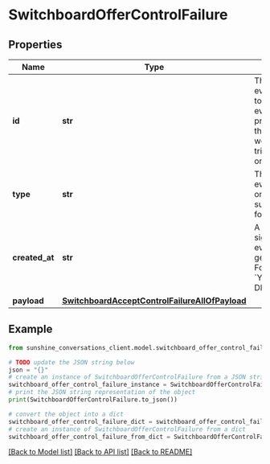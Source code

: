 # SwitchboardOfferControlFailure


## Properties

Name | Type | Description | Notes
------------ | ------------- | ------------- | -------------
**id** | **str** | The unique ID of the event. May be used to ensure that an event is not processed twice in the case of a webhook that is re-tried due to an error or timeout. | [optional] 
**type** | **str** | The type of the event. Will match one of the subscribed triggers for your [webhook](#operation/CreateWebhook). | [optional] 
**created_at** | **str** | A timestamp signifying when the event was generated. Formatted as &#x60;YYYY-MM-DDThh:mm:ss.SSSZ&#x60;. | [optional] 
**payload** | [**SwitchboardAcceptControlFailureAllOfPayload**](SwitchboardAcceptControlFailureAllOfPayload.md) |  | [optional] 

## Example

```python
from sunshine_conversations_client.model.switchboard_offer_control_failure import SwitchboardOfferControlFailure

# TODO update the JSON string below
json = "{}"
# create an instance of SwitchboardOfferControlFailure from a JSON string
switchboard_offer_control_failure_instance = SwitchboardOfferControlFailure.from_json(json)
# print the JSON string representation of the object
print(SwitchboardOfferControlFailure.to_json())

# convert the object into a dict
switchboard_offer_control_failure_dict = switchboard_offer_control_failure_instance.to_dict()
# create an instance of SwitchboardOfferControlFailure from a dict
switchboard_offer_control_failure_from_dict = SwitchboardOfferControlFailure.from_dict(switchboard_offer_control_failure_dict)
```
[[Back to Model list]](../README.md#documentation-for-models) [[Back to API list]](../README.md#documentation-for-api-endpoints) [[Back to README]](../README.md)


